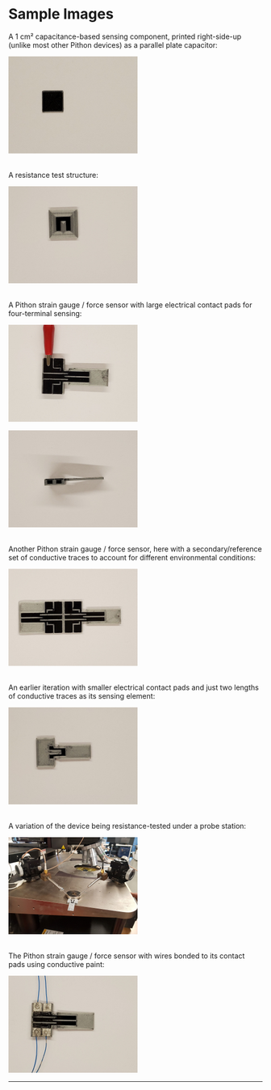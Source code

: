 # Sample Images

A 1 cm² capacitance-based sensing component, printed right-side-up (unlike most other Pithon devices) as a parallel plate capacitor:

<img src="https://raw.githubusercontent.com/keeganmjgreen/3D-Printed-Sensors-Development-Platform/main/img/Sample-Images/20210715_154835.jpg" style="zoom:25%;" /> \
​

A resistance test structure: <!--TODO-->

<img src="https://raw.githubusercontent.com/keeganmjgreen/3D-Printed-Sensors-Development-Platform/main/img/Sample-Images/20210715_154517.jpg" style="zoom:25%;" /> \
​

A Pithon strain gauge / force sensor with large electrical contact pads for four-terminal sensing:

<img src="https://raw.githubusercontent.com/keeganmjgreen/3D-Printed-Sensors-Development-Platform/main/img/Sample-Images/20210715_155418.jpg" style="zoom:25%;" />

<img src="https://raw.githubusercontent.com/keeganmjgreen/3D-Printed-Sensors-Development-Platform/main/img/Sample-Images/20210715_155519.jpg" style="zoom:25%;" /> \
​

Another Pithon strain gauge / force sensor, here with a secondary/reference set of conductive traces to account for different environmental conditions:

<img src="https://raw.githubusercontent.com/keeganmjgreen/3D-Printed-Sensors-Development-Platform/main/img/Sample-Images/20210715_153810.jpg" style="zoom:25%;" /> \
​

An earlier iteration with smaller electrical contact pads and just two lengths of conductive traces as its sensing element:

<img src="https://raw.githubusercontent.com/keeganmjgreen/3D-Printed-Sensors-Development-Platform/main/img/Sample-Images/20210715_154717.jpg" style="zoom:25%;" /> \
​

A variation of the device being resistance-tested under a probe station:

<img src="https://raw.githubusercontent.com/keeganmjgreen/3D-Printed-Sensors-Development-Platform/main/img/Sample-Images/20210603_142253.jpg" style="zoom:25%;" /> \
​

The Pithon strain gauge / force sensor with wires bonded to its contact pads using conductive paint:

<img src="https://raw.githubusercontent.com/keeganmjgreen/3D-Printed-Sensors-Development-Platform/main/img/Sample-Images/20210715_155045.jpg" style="zoom:25%;" />

----
